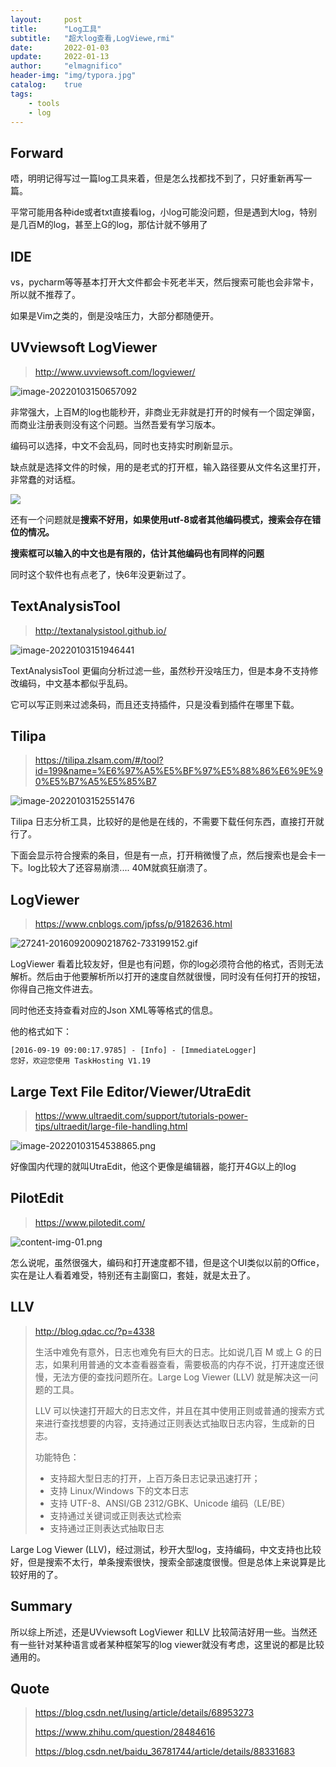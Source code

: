 ```yaml
---
layout:     post
title:      "Log工具"
subtitle:   "超大log查看,LogViewe,rmi"
date:       2022-01-03
update:     2022-01-13
author:     "elmagnifico"
header-img: "img/typora.jpg"
catalog:    true
tags:
    - tools
    - log
---
```


## Forward

唔，明明记得写过一篇log工具来着，但是怎么找都找不到了，只好重新再写一篇。

平常可能用各种ide或者txt直接看log，小log可能没问题，但是遇到大log，特别是几百M的log，甚至上G的log，那估计就不够用了



## IDE

vs，pycharm等等基本打开大文件都会卡死老半天，然后搜索可能也会非常卡，所以就不推荐了。

如果是Vim之类的，倒是没啥压力，大部分都随便开。



## UVviewsoft LogViewer

> http://www.uvviewsoft.com/logviewer/

![image-20220103150657092](https://s2.loli.net/2022/01/03/Lezvj4fSCkOUP6K.png)

非常强大，上百M的log也能秒开，非商业无非就是打开的时候有一个固定弹窗，而商业注册表则没有这个问题。当然吾爱有学习版本。

编码可以选择，中文不会乱码，同时也支持实时刷新显示。

缺点就是选择文件的时候，用的是老式的打开框，输入路径要从文件名这里打开，非常蠢的对话框。

![](https://s2.loli.net/2022/01/03/n92A3Fr1sECXWUB.png)

还有一个问题就是**搜索不好用，如果使用utf-8或者其他编码模式，搜索会存在错位的情况。**

**搜索框可以输入的中文也是有限的，估计其他编码也有同样的问题**

同时这个软件也有点老了，快6年没更新过了。



## TextAnalysisTool

> http://textanalysistool.github.io/

![image-20220103151946441](https://s2.loli.net/2022/01/03/vOfGeSTW458gDHn.png)

TextAnalysisTool 更偏向分析过滤一些，虽然秒开没啥压力，但是本身不支持修改编码，中文基本都似乎乱码。

它可以写正则来过滤条码，而且还支持插件，只是没看到插件在哪里下载。



## Tilipa

> https://tilipa.zlsam.com/#/tool?id=199&name=%E6%97%A5%E5%BF%97%E5%88%86%E6%9E%90%E5%B7%A5%E5%85%B7

![image-20220103152551476](https://s2.loli.net/2022/01/03/ZvhYxnMPNTzArJB.png)

Tilipa 日志分析工具，比较好的是他是在线的，不需要下载任何东西，直接打开就行了。

下面会显示符合搜索的条目，但是有一点，打开稍微慢了点，然后搜索也是会卡一下。log比较大了还容易崩溃.... 40M就疯狂崩溃了。



## LogViewer

> https://www.cnblogs.com/jpfss/p/9182636.html

![27241-20160920090218762-733199152.gif](https://s2.loli.net/2022/01/03/hFT47YeS18vgnwk.gif)

LogViewer 看着比较友好，但是也有问题，你的log必须符合他的格式，否则无法解析。然后由于他要解析所以打开的速度自然就很慢，同时没有任何打开的按钮，你得自己拖文件进去。

同时他还支持查看对应的Json XML等等格式的信息。

他的格式如下：

```
[2016-09-19 09:00:17.9785] - [Info] - [ImmediateLogger]
您好，欢迎您使用 TaskHosting V1.19
```



## Large Text File Editor/Viewer/UtraEdit

> https://www.ultraedit.com/support/tutorials-power-tips/ultraedit/large-file-handling.html

![image-20220103154538865.png](https://s2.loli.net/2022/01/03/sG8oEMTXw5QAaY9.png)

好像国内代理的就叫UtraEdit，他这个更像是编辑器，能打开4G以上的log



## PilotEdit

> https://www.pilotedit.com/

![content-img-01.png](https://s2.loli.net/2022/01/03/iODPoAygBkMaxeZ.png)

怎么说呢，虽然很强大，编码和打开速度都不错，但是这个UI类似以前的Office，实在是让人看着难受，特别还有主副窗口，套娃，就是太丑了。



## LLV

> http://blog.qdac.cc/?p=4338
>
> 生活中难免有意外，日志也难免有巨大的日志。比如说几百 M 或上 G 的日志，如果利用普通的文本查看器查看，需要极高的内存不说，打开速度还很慢，无法方便的查找问题所在。Large Log Viewer (LLV) 就是解决这一问题的工具。
>
> LLV 可以快速打开超大的日志文件，并且在其中使用正则或普通的搜索方式来进行查找想要的内容，支持通过正则表达式抽取日志内容，生成新的日志。
>
> 功能特色：
>
> - 支持超大型日志的打开，上百万条日志记录迅速打开；
> - 支持 Linux/Windows 下的文本日志
> - 支持 UTF-8、ANSI/GB 2312/GBK、Unicode 编码（LE/BE）
> - 支持通过关键词或正则表达式检索
> - 支持通过正则表达式抽取日志

Large Log Viewer (LLV)，经过测试，秒开大型log，支持编码，中文支持也比较好，但是搜索不太行，单条搜索很快，搜索全部速度很慢。但是总体上来说算是比较好用的了。



## Summary

所以综上所述，还是UVviewsoft LogViewer 和LLV 比较简洁好用一些。当然还有一些针对某种语言或者某种框架写的log viewer就没有考虑，这里说的都是比较通用的。



## Quote

> https://blog.csdn.net/lusing/article/details/68953273
>
> https://www.zhihu.com/question/28484616
>
> https://blog.csdn.net/baidu_36781744/article/details/88331683
